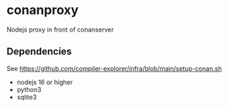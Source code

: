 # conanproxy

Nodejs proxy in front of conanserver

## Dependencies

See https://github.com/compiler-explorer/infra/blob/main/setup-conan.sh

* nodejs 16 or higher
* python3
* sqlite3
